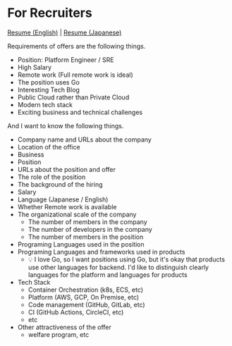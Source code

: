 # For Recruiters

[Resume (English)](https://github.com/suzuki-shunsuke/resume/blob/main/resume.md) | [Resume (Japanese)](https://github.com/suzuki-shunsuke/resume/blob/main/resume-ja.md)

Requirements of offers are the following things.

- Position: Platform Engineer / SRE
- High Salary
- Remote work (Full remote work is ideal)
- The position uses Go
- Interesting Tech Blog
- Public Cloud rather than Private Cloud
- Modern tech stack
- Exciting business and technical challenges

And I want to know the following things.

- Company name and URLs about the company
- Location of the office
- Business
- Position
- URLs about the position and offer
- The role of the position
- The background of the hiring
- Salary
- Language (Japanese / English)
- Whether Remote work is available
- The organizational scale of the company
  - The number of members in the company
  - The number of developers in the company
  - The number of members in the position
- Programing Languages used in the position
- Programing Languages and frameworks used in products
  - :bulb: I love Go, so I want positions using Go, but it's okay that products use other languages for backend. I'd like to distinguish clearly languages for the platform and languages for products
- Tech Stack
  - Container Orchestration (k8s, ECS, etc)
  - Platform (AWS, GCP, On Premise, etc)
  - Code management (GitHub, GitLab, etc)
  - CI (GitHub Actions, CircleCI, etc)
  - etc
- Other attractiveness of the offer
  - welfare program, etc
